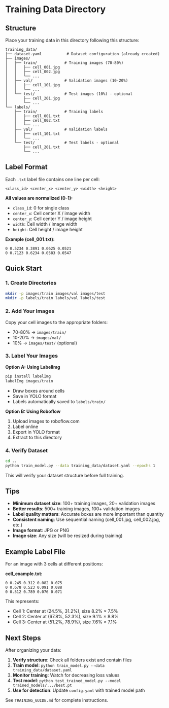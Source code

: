 # Training Data Directory

## Structure

Place your training data in this directory following this structure:

```
training_data/
├── dataset.yaml           # Dataset configuration (already created)
├── images/
│   ├── train/            # Training images (70-80%)
│   │   ├── cell_001.jpg
│   │   ├── cell_002.jpg
│   │   └── ...
│   ├── val/              # Validation images (10-20%)
│   │   ├── cell_101.jpg
│   │   └── ...
│   └── test/             # Test images (10%) - optional
│       ├── cell_201.jpg
│       └── ...
└── labels/
    ├── train/            # Training labels
    │   ├── cell_001.txt
    │   ├── cell_002.txt
    │   └── ...
    ├── val/              # Validation labels
    │   ├── cell_101.txt
    │   └── ...
    └── test/             # Test labels - optional
        ├── cell_201.txt
        └── ...
```

## Label Format

Each `.txt` label file contains one line per cell:

```
<class_id> <center_x> <center_y> <width> <height>
```

**All values are normalized (0-1):**
- `class_id`: 0 for single class
- `center_x`: Cell center X / image width
- `center_y`: Cell center Y / image height  
- `width`: Cell width / image width
- `height`: Cell height / image height

**Example (cell_001.txt):**
```
0 0.5234 0.3891 0.0625 0.0521
0 0.7123 0.6234 0.0583 0.0547
```

## Quick Start

### 1. Create Directories

```bash
mkdir -p images/train images/val images/test
mkdir -p labels/train labels/val labels/test
```

### 2. Add Your Images

Copy your cell images to the appropriate folders:
- 70-80% → `images/train/`
- 10-20% → `images/val/`
- 10% → `images/test/` (optional)

### 3. Label Your Images

**Option A: Using LabelImg**
```bash
pip install labelImg
labelImg images/train
```
- Draw boxes around cells
- Save in YOLO format
- Labels automatically saved to `labels/train/`

**Option B: Using Roboflow**
1. Upload images to roboflow.com
2. Label online
3. Export in YOLO format
4. Extract to this directory

### 4. Verify Dataset

```bash
cd ..
python train_model.py --data training_data/dataset.yaml --epochs 1
```

This will verify your dataset structure before full training.

## Tips

- **Minimum dataset size**: 100+ training images, 20+ validation images
- **Better results**: 500+ training images, 100+ validation images
- **Label quality matters**: Accurate boxes are more important than quantity
- **Consistent naming**: Use sequential naming (cell_001.jpg, cell_002.jpg, etc.)
- **Image format**: JPG or PNG
- **Image size**: Any size (will be resized during training)

## Example Label File

For an image with 3 cells at different positions:

**cell_example.txt:**
```
0 0.245 0.312 0.082 0.075
0 0.678 0.523 0.091 0.088
0 0.512 0.789 0.076 0.071
```

This represents:
- Cell 1: Center at (24.5%, 31.2%), size 8.2% × 7.5%
- Cell 2: Center at (67.8%, 52.3%), size 9.1% × 8.8%
- Cell 3: Center at (51.2%, 78.9%), size 7.6% × 7.1%

## Next Steps

After organizing your data:

1. **Verify structure**: Check all folders exist and contain files
2. **Train model**: `python train_model.py --data training_data/dataset.yaml`
3. **Monitor training**: Watch for decreasing loss values
4. **Test model**: `python test_trained_model.py --model trained_models/.../best.pt`
5. **Use for detection**: Update `config.yaml` with trained model path

See `TRAINING_GUIDE.md` for complete instructions.
